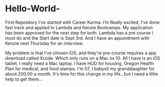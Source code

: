 # Hello-World-
First Repository 
I’ve started with Career Karma.  I’m Really excited, I’ve done fast track and applied to Lambda and Kenzie Bootcamps. My application has been approved for the next step for both. Lambda has a pre course I must do and the Start date is Sept 3rd.  And I have an appointment with Kenzie next Thursday for an interview.

My problem is that I've chosen iOS, and they're pre-course requires a app download  called Xcode. Which only runs on a Mac os 10.  All I have is an iOS tablet.  I really need a Mac laptop.  I have HUD for housing, Oregon Health Plan for medical, and food stamps.  I'm 57, I babysit my granddaughter for about 200.00 a month.  It's time for this change in my life...but I need a little help to get there...

